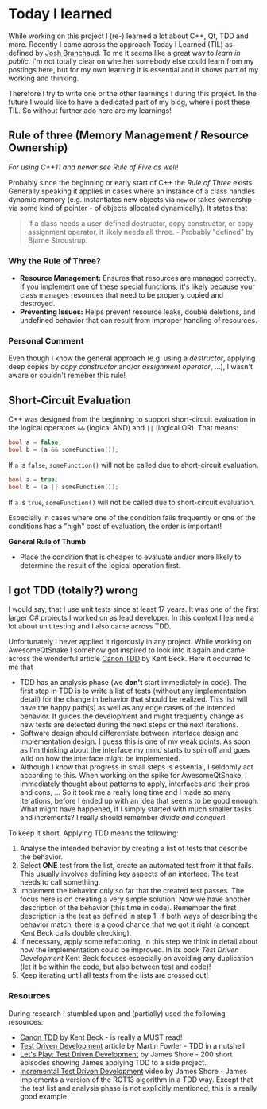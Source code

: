 # Today I learned
While working on this project I (re-) learned a lot about C++, Qt, TDD and more. Recently I came across the approach Today I Learned (TIL) as defined by [Josh Branchaud](https://github.com/jbranchaud/til). To me it seems like a great way to *learn in public*. I'm not totally clear on whether somebody else could learn from my postings here, but for my own learning it is essential and it shows part of my working and thinking. 

Therefore I try to write one or the other learnings I during this project. In the future I would like to have a dedicated part of my blog, where i post these TIL. So without further ado here are my learnings!

## Rule of three (Memory Management / Resource Ownership)
*For using C++11 and newer see Rule of Five as well*!

Probably since the beginning or early start of C++ the *Rule of Three* exists. Generally speaking it applies in cases where an instance of a class handles dynamic memory (e.g. instantiates new objects via `new` or takes ownership - via some kind of pointer - of objects allocated dynamically). It states that

> If a class needs a user-defined destructor, copy constructor, or copy assignment operator, it likely needs all three. - Probably "defined" by Bjarne Stroustrup.

### Why the Rule of Three?
- **Resource Management:** Ensures that resources are managed correctly. If you implement one of these special functions, it's likely because your class manages resources that need to be properly copied and destroyed.
- **Preventing Issues:** Helps prevent resource leaks, double deletions, and undefined behavior that can result from improper handling of resources.

### Personal Comment
Even though I know the general approach (e.g. using a *destructor*, applying deep copies by *copy constructor* and/or *assignment operator*, ...), I wasn't aware or couldn't remeber this rule!

## Short-Circuit Evaluation
C++ was designed from the beginning to support short-circuit evaluation in the logical operators `&&` (logical AND) and `||` (logical OR). That means:

```cpp
bool a = false;
bool b = (a && someFunction());
```
If `a` is `false`, `someFunction()` will not be called due to short-circuit evaluation.

```cpp
bool a = true;
bool b = (a || someFunction());
```

If `a` is `true`, `someFunction()` will not be called due to short-circuit evaluation.

Especially in cases where one of the condition fails frequently or one of the conditions has a "high" cost of evaluation, the order is important!

**General Rule of Thumb**
- Place the condition that is cheaper to evaluate and/or more likely to determine the result of the logical operation first.

## I got TDD (totally?) wrong
I would say, that I use unit tests since at least 17 years. It was one of the first larger C# projects I worked on as lead developer. In this context I learned a lot about unit testing and I also came across TDD.

Unfortunately I never applied it rigorously in any project. While working on AwesomeQtSnake I somehow got inspired to look into it again and came across the wonderful article [Canon TDD](https://tidyfirst.substack.com/p/canon-tdd) by Kent Beck.
Here it occurred to me that
- TDD has an analysis phase (we **don't** start immediately in code). The first step in TDD is to write a list of tests (without any implementation detail) for the change in behavior that should be realized. This list will have the happy path(s) as well as any edge cases of the intended behavior. It guides the development and might frequently change as new tests are detected during the next steps or the next iterations.
- Software design should differentiate between interface design and implementation design. I guess this is one of my weak points. As soon as I'm thinking about the interface my mind starts to spin off and goes wild on how the interface might be implemented.
- Although I know that progress in small steps is essential, I seldomly act according to this. When working on the spike for AwesomeQtSnake, I immediately thought about patterns to apply, interfaces and their pros and cons, ... So it took me a really long time and I made so many iterations, before I ended up with an idea that seems to be good enough. What might have happened, if I simply started with much smaller tasks and increments? I really should remember *divide and conquer*!

To keep it short. Applying TDD means the following:
1. Analyse the intended behavior by creating a list of tests that describe the behavior.
2. Select **ONE** test from the list, create an automated test from it that fails. This usually involves defining key aspects of an interface. The test needs to call something.
3. Implement the behavior only so far that the created test passes. The focus here is on creating a very simple solution. Now we have another description of the behavior (this time in code). Remember the first description is the test as defined in step 1. If both ways of describing the behavior match, there is a good chance that we got it right (a concept Kent Beck calls double checking).
4. If necessary, apply some refactoring. In this step we think in detail about how the implementation could be improved. In its book *Test Driven Development* Kent Beck focuses especially on avoiding any duplication (let it be within the code, but also between test and code)!
5. Keep iterating until all tests from the lists are crossed out!

### Resources
During research I stumbled upon and (partially) used the following resources:
- [Canon TDD](https://tidyfirst.substack.com/p/canon-tdd) by Kent Beck - is really a MUST read!
- [Test Driven Development](https://martinfowler.com/bliki/TestDrivenDevelopment.html) article by Martin Fowler - TDD in a nutshell
- [Let's Play: Test Driven Development](https://www.jamesshore.com/v2/projects/lets-play-tdd) by James Shore - 200 short episodes showing James applying TDD to a side project.
- [Incremental Test Driven Development](https://www.youtube.com/watch?v=nlGSDUuK7C4) video by James Shore - James implements a version of the ROT13 algorithm in a TDD way. Except that the test list and analysis phase is not explicitly mentioned, this is a really good example.
